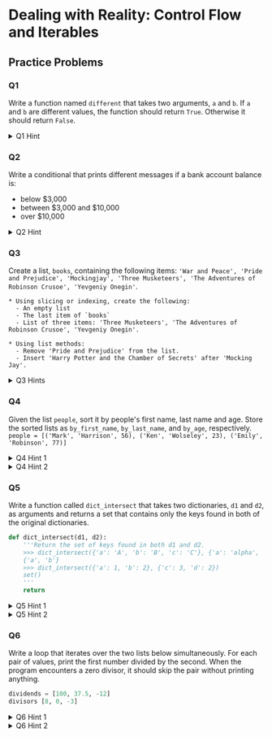 # Dealing with Reality: Control Flow and Iterables
## Practice Problems

### Q1
Write a function named `different` that takes two arguments, `a` and `b`. If `a` and `b` are different values, the function should return `True`. Otherwise it should return `False`.

<details>
    <summary>Q1 Hint</summary>
    <p>You can write this function with only one line of code -- the <code>return</code> statement -- in the body.
    </p>
</details>

### Q2
Write a conditional that prints different messages if a bank account balance is:
 * below $3,000
 * between $3,000 and $10,000
 * over $10,000

 <details>
    <summary>Q2 Hint</summary>
    <p>
    You can check if a value <code>x</code> is between two other values with a condition like <code>5 <= x <= 10</code>, but you can also solve this problem by strategically ordering conditions.
    </p>
</details>

### Q3
Create a list, `books`, containing the following items: `'War and Peace', 'Pride and Prejudice', 'Mockingjay', 'Three Musketeers', 'The Adventures of Robinson Crusoe', 'Yevgeniy Onegin'`.

    * Using slicing or indexing, create the following:
      - An empty list
      - The last item of `books`
      - List of three items: 'Three Musketeers', 'The Adventures of Robinson Crusoe', 'Yevgeniy Onegin'.
   
    * Using list methods:
      - Remove 'Pride and Prejudice' from the list.
      - Insert 'Harry Potter and the Chamber of Secrets' after 'Mocking Jay'.

 <details>
    <summary>Q3 Hints</summary>
    <ul>
    <li>Try using the same number as the starting index and ending index of a slice</li>
    <li>Useful list methods include <code>remove()</code> and <code>insert()</code></li>
    </ul>
    </p>
</details>

### Q4
Given the list `people`, sort it by people's first name, last name and age. Store the sorted lists as `by_first_name`, `by_last_name`, and `by_age`, respectively.  
`people = [('Mark', 'Harrison', 56), ('Ken', 'Wolseley', 23), ('Emily', 'Robinson', 77)]`

 <details>
    <summary>Q4 Hint 1</summary>
    <p> We want our sorting function to return a new list, rather than modifying in place.
    </p>
</details>

 <details>
    <summary>Q4 Hint 2</summary>
    <p><code>sorted()</code> accepts a <code>key</code> argument. This argument is the name of a function to use when sorting list elements.
    </p>
</details>

### Q5
Write a function called `dict_intersect` that takes two dictionaries, `d1` and `d2`, as arguments and returns a set that contains only the keys found in both of the original dictionaries.
```python
def dict_intersect(d1, d2):
    '''Return the set of keys found in both d1 and d2.
    >>> dict_intersect({'a': 'A', 'b': 'B', 'c': 'C'}, {'a': 'alpha', 'b': 'beta'})
    {'a', 'b'}
    >>> dict_intersect({'a': 1, 'b': 2}, {'c': 3, 'd': 2})
    set()
    '''
    return
```

 <details>
    <summary>Q5 Hint 1</summary>
    <p>
    Let's break this down into steps. We need to:
     <ul>
     <li>get the keys in <code>d1</code></li>
     <li>get the keys in <code>d2</code></li>
     <li>convert them both to sets</li>
     <li>and find their intersection</li>
     </ul>
    </p>
</details>

 <details>
    <summary>Q5 Hint 2</summary>
    <p>
    Some useful functions and methods are <code>keys()</code>, <code>set()</code>, and <code>intersection()</code>.
    </p>
</details>

### Q6
Write a loop that iterates over the two lists below simultaneously. For each pair of values, print the first number divided by the second. When the program encounters a zero divisor, it should skip the pair without printing anything.  

```python
dividends = [100, 37.5, -12]
divisors [8, 0, -3]
```
 <details>
    <summary>Q6 Hint 1</summary>
    <p>
    We can exit a loop early with <code>break</code>.
    </p>
</details>

 <details>
    <summary>Q6 Hint 2</summary>
    <p>
    Remember that we can bundle two lists pairwise with <code>zip()</code>.
    </p>
</details>